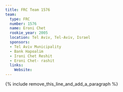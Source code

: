 ```yaml
---
title: FRC Team 1576
team:
  type: FRC
  number: 1576
  name: Eroni Chet
  rookie_year: 2005
  location: Tel Aviv, Tel-Aviv, Israel
  sponsors:
  - Tel Aviv Municipality
  - Bank Hapoalim
  - Ironi Chet Reshit
  - Eroni Chet- rashit
  links:
    Website:
---
```


{% include remove_this_line_and_add_a_paragraph %}